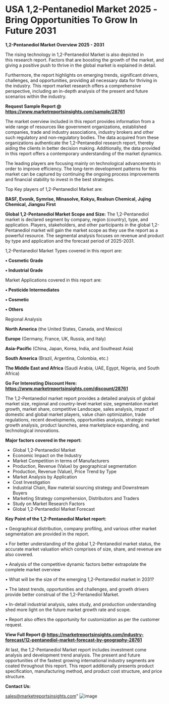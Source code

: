 # USA 1,2-Pentanediol Market 2025 -Bring Opportunities To Grow In Future 2031

<Strong> 1,2-Pentanediol Market Overview 2025 - 2031</strong>

The rising technology in 1,2-Pentanediol Market is also depicted in this research report. Factors that are boosting the growth of the market, and giving a positive push to thrive in the global market is explained in detail.

Furthermore, the report highlights on emerging trends, significant drivers, challenges, and opportunities, providing all necessary data for thriving in the industry. This report market research offers a comprehensive perspective, including an in-depth analysis of the present and future scenarios within the industry.

<strong>Request Sample Report @ <a href=https://www.marketreportsinsights.com/sample/28761>https://www.marketreportsinsights.com/sample/28761</a></strong>

The market overview included in this report provides information from a wide range of resources like government organizations, established companies, trade and industry associations, industry brokers and other such regulatory and non-regulatory bodies. The data acquired from these organizations authenticate the 1,2-Pentanediol research report, thereby aiding the clients in better decision making. Additionally, the data provided in this report offers a contemporary understanding of the market dynamics.

The leading players are focusing mainly on technological advancements in order to improve efficiency. The long-term development patterns for this market can be captured by continuing the ongoing process improvements and financial stability to invest in the best strategies.

Top Key players of 1,2-Pentanediol Market are:

<strong>BASF, Evonik, Symrise, Minasolve, Kokyu, Realsun Chemical, Jujing Chemical, Jiangsu First</strong>

<strong><b>Global 1,2-Pentanediol Market Scope and Size:</b></strong>
The 1,2-Pentanediol market is declared segment by company, region (country), type, and application. Players, stakeholders, and other participants in the global 1,2-Pentanediol market will gain the market scope as they use the report as a powerful resource. The segmental analysis focuses on revenue and product by type and application and the forecast period of 2025-2031.

1,2-Pentanediol Market Types covered in this report are:

<strong>• Cosmetic Grade

• Industrial Grade</strong>

Market Applications covered in this report are:

<strong>• Pesticide Intermediates

• Cosmetic

• Others</strong> 

Regional Analysis

<strong>North America</strong> (the United States, Canada, and Mexico)

<strong>Europe</strong> (Germany, France, UK, Russia, and Italy)

<strong>Asia-Pacific</strong> (China, Japan, Korea, India, and Southeast Asia)

<strong>South America</strong> (Brazil, Argentina, Colombia, etc.)

<strong>The Middle East and Africa</strong> (Saudi Arabia, UAE, Egypt, Nigeria, and South Africa)

<strong>Go For Interesting Discount Here: <a href=https://www.marketreportsinsights.com/discount/28761>https://www.marketreportsinsights.com/discount/28761</a></strong>

The 1,2-Pentanediol market report provides a detailed analysis of global market size, regional and country-level market size, segmentation market growth, market share, competitive Landscape, sales analysis, impact of domestic and global market players, value chain optimization, trade regulations, recent developments, opportunities analysis, strategic market growth analysis, product launches, area marketplace expanding, and technological innovations.

<strong><b>Major factors covered in the report:</b></strong>
<ul>
  <li>Global 1,2-Pentanediol Market </li>
  <li>Economic Impact on the Industry</li>
  <li>Market Competition in terms of Manufacturers</li>
  <li>Production, Revenue (Value) by geographical segmentation</li>
  <li>Production, Revenue (Value), Price Trend by Type</li>
  <li>Market Analysis by Application</li>
  <li>Cost Investigation</li>
  <li>Industrial Chain, Raw material sourcing strategy and Downstream Buyers</li>
  <li>Marketing Strategy comprehension, Distributors and Traders</li>
  <li>Study on Market Research Factors</li>
  <li>Global 1,2-Pentanediol Market Forecast</li>
</ul>

<strong><b>Key Point of the 1,2-Pentanediol Market report:</b></strong>

• Geographical distribution, company profiling, and various other market segmentation are provided in the report.

• For better understanding of the global 1,2-Pentanediol market status, the accurate market valuation which comprises of size, share, and revenue are also covered.

• Analysis of the competitive dynamic factors better extrapolate the complete market overview

• What will be the size of the emerging 1,2-Pentanediol market in 2031?

• The latest trends, opportunities and challenges, and growth drivers provide better construal of the 1,2-Pentanediol Market.

• In-detail industrial analysis, sales study, and production understanding shed more light on the future market growth rate and scope.

• Report also offers the opportunity for customization as per the customer request.

<strong><b>View Full Report @ <a href=https://marketreportsinsights.com/industry-forecast/12-pentanediol-market-forecast-by-geography-28761>https://marketreportsinsights.com/industry-forecast/12-pentanediol-market-forecast-by-geography-28761</a></b></strong>


At last, the 1,2-Pentanediol Market report includes investment come analysis and development trend analysis. The present and future opportunities of the fastest growing international industry segments are coated throughout this report. This report additionally presents product specification, manufacturing method, and product cost structure, and price structure.

<strong>Contact Us:</strong>

sales@marketreportsinsights.com"
![image](https://github.com/user-attachments/assets/3020f678-4d4a-4c6a-95a5-222784c20e9d)
